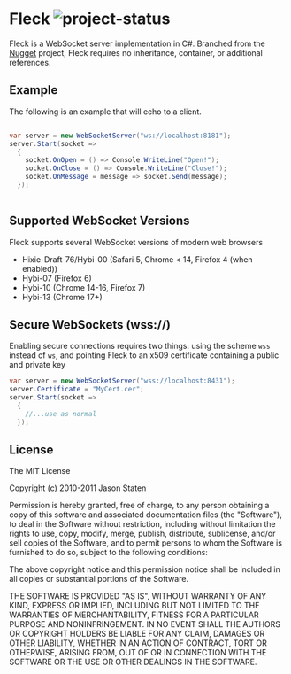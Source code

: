 Fleck ![project-status](http://stillmaintained.com/statianzo/Fleck.png)
===

Fleck is a WebSocket server implementation in C#. Branched from the
[Nugget][nugget] project, Fleck requires no inheritance, container, or
additional references.

Example
---

The following is an example that will echo to a client.

```c#

var server = new WebSocketServer("ws://localhost:8181");
server.Start(socket =>
  {
    socket.OnOpen = () => Console.WriteLine("Open!");
    socket.OnClose = () => Console.WriteLine("Close!");
    socket.OnMessage = message => socket.Send(message);
  });
        
```

Supported WebSocket Versions
---

Fleck supports several WebSocket versions of modern web browsers

- Hixie-Draft-76/Hybi-00 (Safari 5, Chrome < 14, Firefox 4 (when enabled))
- Hybi-07 (Firefox 6)
- Hybi-10 (Chrome 14-16, Firefox 7)
- Hybi-13 (Chrome 17+)

Secure WebSockets (wss://)
---

Enabling secure connections requires two things: using the scheme `wss` instead
of `ws`, and pointing Fleck to an x509 certificate containing a public and
private key

```cs
var server = new WebSocketServer("wss://localhost:8431");
server.Certificate = "MyCert.cer";
server.Start(socket =>
  {
    //...use as normal
  });
```

License
---

The MIT License

Copyright (c) 2010-2011 Jason Staten

Permission is hereby granted, free of charge, to any person obtaining a copy
of this software and associated documentation files (the "Software"), to deal
in the Software without restriction, including without limitation the rights
to use, copy, modify, merge, publish, distribute, sublicense, and/or sell
copies of the Software, and to permit persons to whom the Software is
furnished to do so, subject to the following conditions:

The above copyright notice and this permission notice shall be included in
all copies or substantial portions of the Software.

THE SOFTWARE IS PROVIDED "AS IS", WITHOUT WARRANTY OF ANY KIND, EXPRESS OR
IMPLIED, INCLUDING BUT NOT LIMITED TO THE WARRANTIES OF MERCHANTABILITY,
FITNESS FOR A PARTICULAR PURPOSE AND NONINFRINGEMENT. IN NO EVENT SHALL THE
AUTHORS OR COPYRIGHT HOLDERS BE LIABLE FOR ANY CLAIM, DAMAGES OR OTHER
LIABILITY, WHETHER IN AN ACTION OF CONTRACT, TORT OR OTHERWISE, ARISING FROM,
OUT OF OR IN CONNECTION WITH THE SOFTWARE OR THE USE OR OTHER DEALINGS IN
THE SOFTWARE.



[nugget]: http://nugget.codeplex.com/ 
